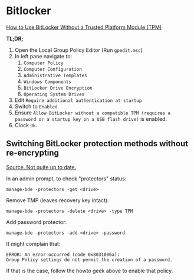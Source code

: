 # Bitlocker

[How to Use BitLocker Without a Trusted Platform Module (TPM)](https://www.howtogeek.com/6229/how-to-use-bitlocker-on-drives-without-tpm/)

**TL;DR;**
1. Open the Local Group Policy Editor (Run `gpedit.msc`)
1. In left pane navigate to:
   1. `Computer Policy`
   1. `Computer Configuration`
   1. `Administrative Templates`
   1. `Windows Components`
   1. `BitLocker Drive Encryption`
   1. `Operating System Drives`
1. Edit `Require additional authentication at startup`
1. Switch to `Enabled`
1. Ensure `Allow BitLocker without a compatible TPM (requires a password or a startup key on a USB flash drive)` is enabled.
1. Clock `Ok`.


## Switching BitLocker protection methods without re-encrypting

[Source. Not quite up to date.](https://www.stevenmaude.co.uk/posts/switching-bitlocker-protection-methods-without-re-encrypting)

In an admin prompt, to check "protectors" status:
```
manage-bde -protectors -get <drive>

```

Remove TMP (leaves recovery key intact):
```
manage-bde -protectors -delete <drive> -type TPM

```

Add password protector:
```
manage-bde -protectors -add <drive> -password

```
It might complain that:
```
ERROR: An error occurred (code 0x8031006a):
Group Policy settings do not permit the creation of a password.
```
If that is the case, follow the howto geek above to enable that policy.
